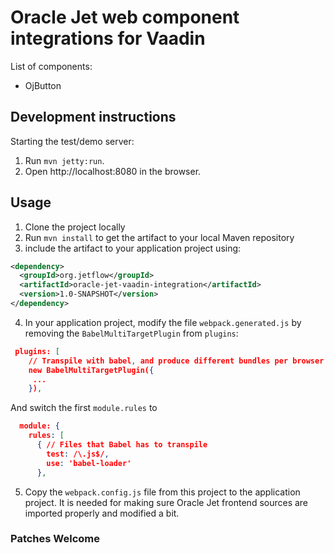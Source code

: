 # Oracle Jet web component integrations for Vaadin

List of components:
- OjButton

## Development instructions

Starting the test/demo server:
1. Run `mvn jetty:run`.
2. Open http://localhost:8080 in the browser.

## Usage

1. Clone the project locally
2. Run `mvn install` to get the artifact to your local Maven repository
3. include the artifact to your application project using:
```xml
<dependency>
  <groupId>org.jetflow</groupId>
  <artifactId>oracle-jet-vaadin-integration</artifactId>
  <version>1.0-SNAPSHOT</version>
</dependency>
```
4. In your application project, modify the file `webpack.generated.js` by removing the
`BabelMultiTargetPlugin` from `plugins`: 
```json
 plugins: [
    // Transpile with babel, and produce different bundles per browser
    new BabelMultiTargetPlugin({
     ...
    }),
```
And switch the first `module.rules` to 
```json
  module: {
    rules: [
      { // Files that Babel has to transpile
        test: /\.js$/,
        use: 'babel-loader'
      },
```
5. Copy the `webpack.config.js` file from this project to the application project.
It is needed for making sure Oracle Jet frontend sources are imported properly and modified a bit. 

### Patches Welcome

